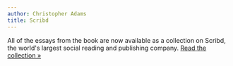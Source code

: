 ```yaml
---
author: Christopher Adams
title: Scribd
---
```


All of the essays from the book are now available as a collection on Scribd, the world's largest social reading and publishing company. <a href="http://scr.bi/i0jNGa">Read the collection &raquo;</a>

